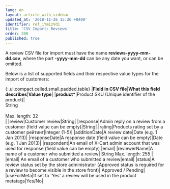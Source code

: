 ```yaml
---
lang: en
layout: article_with_sidebar
updated_at: '2018-11-26 15:26 +0400'
identifier: ref_1YmizVdi
title: 'CSV Import: Reviews'
order: 200
published: true
---
```

A review CSV file for import must have the name **reviews-yyyy-mm-dd.csv**, where the part **-yyyy-mm-dd** can be any date you want, or can be omitted.

Below is a list of supported fields and their respective value types for the import of customers:

{:.ui.compact.celled.small.padded.table} 
|**Field in CSV file**|**What this field describes**|**Value type**|
|<strong>product*</strong>|Product SKU (Unique identifier of the product)|<br>String</br> <br>Max. length: 32</br>|
|review|Customer review|String|
|response|Admin reply on a review from a customer (field value can be empty)|String|
|rating|Products rating set by a customer рейтинг|Integer (1-5)|
|additionDate|A review date|Date        (e.g. 1 Jan 2013)|
|responseDate|A response date (field value can be empty)|Date        (e.g. 1 Jan 2013)|
|respondent|An email of X-Cart admin account that was used for response (field value can be empty) |email|
|reviewerName|A name of a customer who submitted a review| String        Max. length: 255 |
|email| An email of a customer who submitted a review|email|
|status|A review status set by the store administrator (Approved status is required for a review to become visible in the store front)| Approved / Pending|
|useForMeta|If set to 'Yes' a review will be used in the product metatags|Yes/No|
